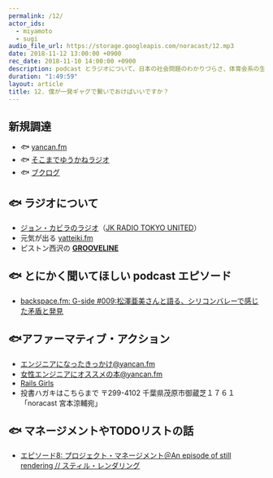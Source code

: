 ```yaml
---
permalink: /12/
actor_ids:
  - miyamoto
  - sugi
audio_file_url: https://storage.googleapis.com/noracast/12.mp3
date: 2018-11-12 13:00:00 +0900
rec_date: 2018-11-10 14:00:00 +0900
description: podcast とラジオについて、日本の社会問題のわかりづらさ、体育会系の生存者バイアス、歴史ある差別に対するアファーマティブ・アクション、マネージメントやTODOリスト、などについて話しました。
duration: "1:49:59"
layout: article
title: 12. 僕が一発ギャグで繋いでおけばいいですか？
---
```


## 新規調達
- 🐟 [yancan.fm](https://www.yancan.tech/)
- 🐟 [そこまでゆうかねラジオ](https://anchor.fm/yukaneradio)
- 🐟 [ブクログ](https://booklog.jp/)


## 🐟 ラジオについて
- [ジョン・カビラのラジオ](http://radiko.jp/share/?sid=FMJ&t=20181109090000&noreload=1)（[JK RADIO TOKYO UNITED](http://radiko.jp/share/?sid=FMJ&t=20181109090000&noreload=1)）
- 元気が出る [yatteiki.fm](https://yatteiki.fm/)
- ピストン西沢の [**GROOVELINE**](https://www.j-wave.co.jp/original/grooveline/)


## 🐟 とにかく聞いてほしい podcast エピソード
- [backspace.fm: G-side #009:松澤亜美さんと語る、シリコンバレーで感じた矛盾と発見](http://backspace.fm/episode/g009/)


## 🐟アファーマティブ・アクション
- [エンジニアになったきっかけ@yancan.fm](https://www.yancan.tech/episode/1)
- [女性エンジニアにオススメの本@yancan.fm](https://www.yancan.tech/episode/2)
- [Rails Girls](http://railsgirls.jp/)
- 投書ハガキはこちらまで 〒299-4102 千葉県茂原市御蔵芝１７６１ 「noracast 宮本涼輔宛」


## 🐟 マネージメントやTODOリストの話
- [エピソード8: プロジェクト・マネージメント＠An episode of still rendering // スティル・レンダリング](https://anchor.fm/stillrendering/episodes/8-e2h6m0)